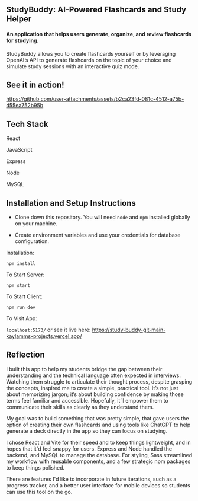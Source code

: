 ## StudyBuddy: AI-Powered Flashcards and Study Helper

#### An application that helps users generate, organize, and review flashcards for studying.

StudyBuddy allows you to create flashcards yourself or by leveraging OpenAI’s API to generate flashcards on the topic of your choice and simulate study sessions with an interactive quiz mode.

## See it in action!


https://github.com/user-attachments/assets/b2ca23fd-081c-4512-a75b-d55ea752b95b



## Tech Stack

React

JavaScript

Express

Node

MySQL

## Installation and Setup Instructions

- Clone down this repository. You will need `node` and `npm` installed globally on your machine.

- Create environment variables and use your credentials for database configuration.

Installation:

`npm install`

To Start Server:

`npm start`

To Start Client:

`npm run dev`

To Visit App:

`localhost:5173/` or see it live here: https://study-buddy-git-main-kaylamms-projects.vercel.app/ 

## Reflection

I built this app to help my students bridge the gap between their understanding and the technical language often expected in interviews. Watching them struggle to articulate their thought process, despite grasping the concepts, inspired me to create a simple, practical tool. It’s not just about memorizing jargon; it’s about building confidence by making those terms feel familiar and accessible. Hopefully, it’ll empower them to communicate their skills as clearly as they understand them.

My goal was to build something that was pretty simple, that gave users the option of creating their own flashcards and using tools like ChatGPT to help generate a deck directly in the app so they can focus on studying.

I chose React and Vite for their speed and to keep things lightweight, and in hopes that it'd feel snappy for users. Express and Node handled the backend, and MySQL to manage the database. For styling, Sass streamlined my workflow with reusable components, and a few strategic npm packages to keep things polished.

There are features I'd like to incorporate in future iterations, such as a progress tracker, and a better user interface for mobile devices so students can use this tool on the go.
